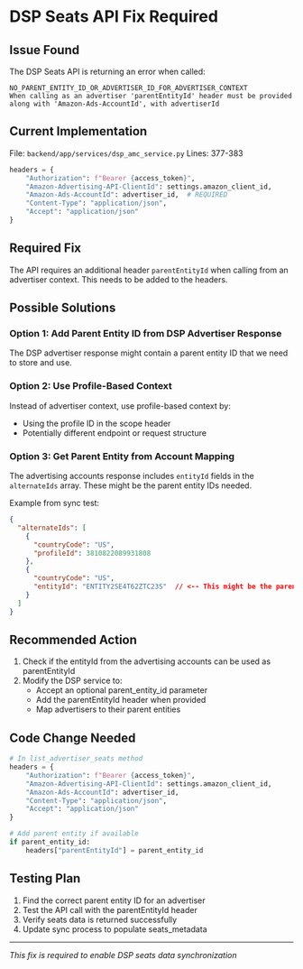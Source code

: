# DSP Seats API Fix Required

## Issue Found
The DSP Seats API is returning an error when called:
```
NO_PARENT_ENTITY_ID_OR_ADVERTISER_ID_FOR_ADVERTISER_CONTEXT
When calling as an advertiser 'parentEntityId' header must be provided along with 'Amazon-Ads-AccountId', with advertiserId
```

## Current Implementation
File: `backend/app/services/dsp_amc_service.py`
Lines: 377-383

```python
headers = {
    "Authorization": f"Bearer {access_token}",
    "Amazon-Advertising-API-ClientId": settings.amazon_client_id,
    "Amazon-Ads-AccountId": advertiser_id,  # REQUIRED
    "Content-Type": "application/json",
    "Accept": "application/json"
}
```

## Required Fix
The API requires an additional header `parentEntityId` when calling from an advertiser context. This needs to be added to the headers.

## Possible Solutions

### Option 1: Add Parent Entity ID from DSP Advertiser Response
The DSP advertiser response might contain a parent entity ID that we need to store and use.

### Option 2: Use Profile-Based Context
Instead of advertiser context, use profile-based context by:
- Using the profile ID in the scope header
- Potentially different endpoint or request structure

### Option 3: Get Parent Entity from Account Mapping
The advertising accounts response includes `entityId` fields in the `alternateIds` array. These might be the parent entity IDs needed.

Example from sync test:
```json
{
  "alternateIds": [
    {
      "countryCode": "US",
      "profileId": 3810822089931808
    },
    {
      "countryCode": "US",
      "entityId": "ENTITY2SE4T62ZTC23S"  // <-- This might be the parentEntityId
    }
  ]
}
```

## Recommended Action
1. Check if the entityId from the advertising accounts can be used as parentEntityId
2. Modify the DSP service to:
   - Accept an optional parent_entity_id parameter
   - Add the parentEntityId header when provided
   - Map advertisers to their parent entities

## Code Change Needed
```python
# In list_advertiser_seats method
headers = {
    "Authorization": f"Bearer {access_token}",
    "Amazon-Advertising-API-ClientId": settings.amazon_client_id,
    "Amazon-Ads-AccountId": advertiser_id,
    "Content-Type": "application/json",
    "Accept": "application/json"
}

# Add parent entity if available
if parent_entity_id:
    headers["parentEntityId"] = parent_entity_id
```

## Testing Plan
1. Find the correct parent entity ID for an advertiser
2. Test the API call with the parentEntityId header
3. Verify seats data is returned successfully
4. Update sync process to populate seats_metadata

---

*This fix is required to enable DSP seats data synchronization*